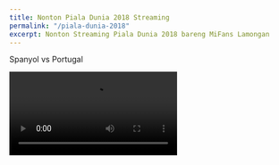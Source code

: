 ```yaml
---
title: Nonton Piala Dunia 2018 Streaming
permalink: "/piala-dunia-2018"
excerpt: Nonton Streaming Piala Dunia 2018 bareng MiFans Lamongan
---
```

Spanyol vs Portugal
<div class="center">
<video control><source src="https://mixer.com/api/v1/channels/39927539/manifest.m3u8?accessKey=39927539-a6ryhjj8byihevabb1l9t7wt6t4lg7kf" type="video/mp4"/>
<source src="https://mixer.com/api/v1/channels/39927539/manifest.m3u8?accessKey=39927539-a6ryhjj8byihevabb1l9t7wt6t4lg7kf" type="video/ogg"/>
</video>
</div>
<!--
<blockquote class="embedly-card"><h4><a href="https://mixer.com/api/v1/channels/39927539/manifest.m3u8?accessKey=39927539-a6ryhjj8byihevabb1l9t7wt6t4lg7kf">null</a></h4><p>null</p></blockquote> <script async src="//cdn.embedly.com/widgets/platform.js" charset="UTF-8"></script>
-->

